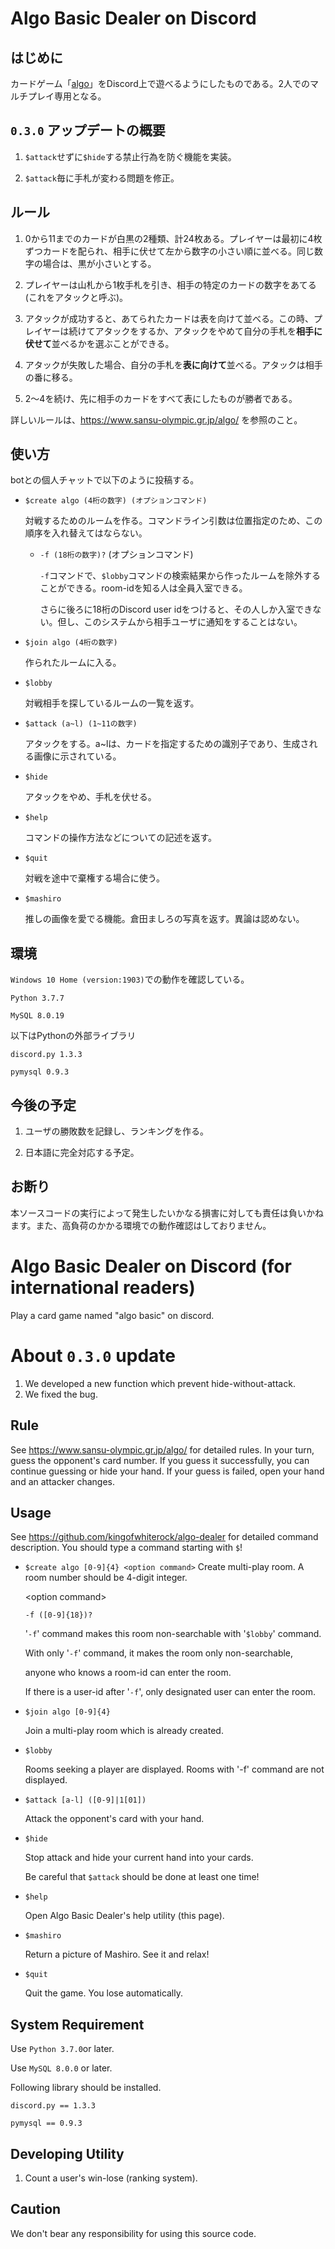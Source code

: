 # Algo Basic Dealer on Discord 
## はじめに
カードゲーム「[algo](https://www.sansu-olympic.gr.jp/algo/)」をDiscord上で遊べるようにしたものである。2人でのマルチプレイ専用となる。

## `0.3.0` アップデートの概要
1. `$attack`せずに`$hide`する禁止行為を防ぐ機能を実装。

1. `$attack`毎に手札が変わる問題を修正。

## ルール
1. 0から11までのカードが白黒の2種類、計24枚ある。プレイヤーは最初に4枚ずつカードを配られ、相手に伏せて左から数字の小さい順に並べる。同じ数字の場合は、黒が小さいとする。

1. プレイヤーは山札から1枚手札を引き、相手の特定のカードの数字をあてる(これをアタックと呼ぶ)。

1. アタックが成功すると、あてられたカードは表を向けて並べる。この時、プレイヤーは続けてアタックをするか、アタックをやめて自分の手札を**相手に伏せて**並べるかを選ぶことができる。

1. アタックが失敗した場合、自分の手札を**表に向けて**並べる。アタックは相手の番に移る。

1. 2～4を続け、先に相手のカードをすべて表にしたものが勝者である。

詳しいルールは、https://www.sansu-olympic.gr.jp/algo/ を参照のこと。

## 使い方
botとの個人チャットで以下のように投稿する。

- `$create algo (4桁の数字) (オプションコマンド)` 

    対戦するためのルームを作る。コマンドライン引数は位置指定のため、この順序を入れ替えてはならない。

    - `-f (18桁の数字)?` (オプションコマンド)

        `-f`コマンドで、`$lobby`コマンドの検索結果から作ったルームを除外することができる。room-idを知る人は全員入室できる。

        さらに後ろに18桁のDiscord user idをつけると、その人しか入室できない。但し、このシステムから相手ユーザに通知をすることはない。

- `$join algo (4桁の数字)`

    作られたルームに入る。

- `$lobby`

    対戦相手を探しているルームの一覧を返す。

- `$attack (a~l) (1~11の数字)` 

    アタックをする。a~lは、カードを指定するための識別子であり、生成される画像に示されている。

- `$hide` 

    アタックをやめ、手札を伏せる。

- `$help` 

    コマンドの操作方法などについての記述を返す。


- `$quit` 

    対戦を途中で棄権する場合に使う。

- `$mashiro` 

    推しの画像を愛でる機能。倉田ましろの写真を返す。異論は認めない。

## 環境
`Windows 10 Home (version:1903)`での動作を確認している。

`Python 3.7.7`

`MySQL 8.0.19`

以下はPythonの外部ライブラリ

`discord.py 1.3.3`

`pymysql 0.9.3`

## 今後の予定
1. ユーザの勝敗数を記録し、ランキングを作る。

2. 日本語に完全対応する予定。

## お断り
本ソースコードの実行によって発生したいかなる損害に対しても責任は負いかねます。また、高負荷のかかる環境での動作確認はしておりません。
 
# Algo Basic Dealer on Discord (for international readers)
Play a card game named "algo basic" on discord.

# About `0.3.0` update
1. We developed a new function which prevent hide-without-attack.
1. We fixed the bug.

## Rule
See https://www.sansu-olympic.gr.jp/algo/ for detailed rules.
In your turn, guess the opponent's card number.
If you guess it successfully, you can continue guessing or hide your hand.
If your guess is failed, open your hand and an attacker changes.

## Usage
See https://github.com/kingofwhiterock/algo-dealer for detailed command description.
You should type a command starting with `$`!

- `$create algo [0-9]{4} <option command>`
Create multi-play room. A room number should be 4-digit integer.

    \<option command\>

    `-f ([0-9]{18})?`

    '`-f`' command makes this room non-searchable with '`$lobby`' command.

    With only '`-f`' command, it makes the room only non-searchable,

    anyone who knows a room-id can enter the room.

    If there is a user-id after '`-f`', only designated user can enter the room.

- `$join algo [0-9]{4}`

    Join a multi-play room which is already created.

- `$lobby`

    Rooms seeking a player are displayed. Rooms with '-f' command are not displayed.

- `$attack [a-l] ([0-9]|1[01])`

    Attack the opponent's card with your hand.

- `$hide`

    Stop attack and hide your current hand into your cards.

    Be careful that `$attack` should be done at least one time!

- `$help`

    Open Algo Basic Dealer's help utility (this page).

- `$mashiro`

   Return a picture of Mashiro. See it and relax!

- `$quit`

   Quit the game. You lose automatically.

## System Requirement

Use `Python 3.7.0`or later.

Use `MySQL 8.0.0` or later.

Following library should be installed.

`discord.py == 1.3.3`

`pymysql == 0.9.3`

## Developing Utility
1. Count a user's win-lose (ranking system).

## Caution
We don't bear any responsibility for using this source code.
